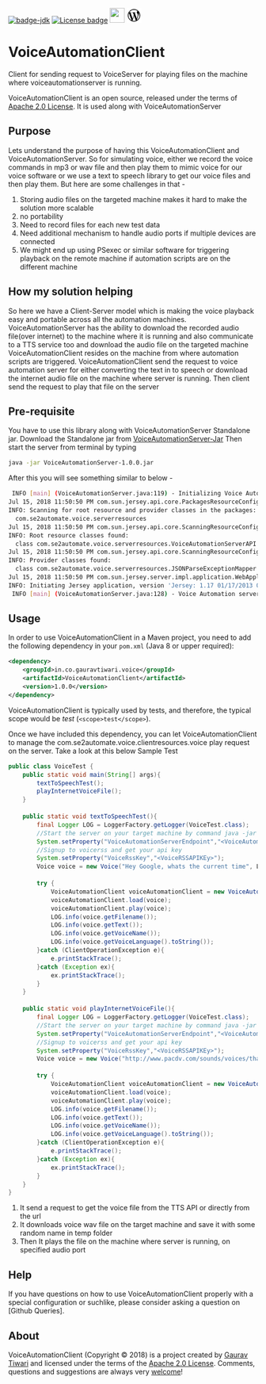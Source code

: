 [![badge-jdk](https://img.shields.io/badge/jdk-8-green.svg)](http://www.oracle.com/technetwork/java/javase/downloads/index.html)
[![License badge](https://img.shields.io/badge/license-Apache2-green.svg)](http://www.apache.org/licenses/LICENSE-2.0)
<a href="https://twitter.com/se2automate"><img src="https://github.com/johan/svg-cleanups/blob/master/logos/twitter.svg" height="30" width="30" ></a>
<a href="https://selenium2automate.wordpress.com/"><img src="https://github.com/Automattic/social-logos/blob/master/svg-min/wordpress.svg" height="30" width="30"  ></a>

# VoiceAutomationClient
Client for sending request to VoiceServer for playing files on the machine where voiceautomationserver is running.

VoiceAutomationClient is an open source, released under the terms of [Apache 2.0 License]. It is used along with VoiceAutomationServer

## Purpose

Lets understand the purpose of having this VoiceAutomationClient and VoiceAutomationServer. So for simulating voice, either we record the voice commands in mp3 or wav file and then play them to mimic voice for our voice software
or we use a text to speech library to get our voice files and then play them. But here are some challenges in that - 
1) Storing audio files on the targeted machine makes it hard to make the solution more scalable
2) no portability 
3) Need to record files for each new test data
4) Need additional mechanism to handle audio ports if multiple devices are connected
5) We might end up using PSexec or similar software for triggering playback on the remote machine if automation scripts are on the different machine

## How my solution helping

So here we have a Client-Server model which is making the voice playback easy and portable across all the automation machines. 
VoiceAutomationServer has the ability to download the recorded audio file(over internet) to the machine where it is running and also communicate to a TTS service too and download the audio file on the targeted machine
VoiceAutomationClient resides on the machine from where automation scripts are triggered. 
VoiceAutomationClient send the request to voice automation server for either converting the text in to speech or download the internet audio file on the machine where server is running. 
Then client send the request to play that file on the server


## Pre-requisite

You have to use this library along with VoiceAutomationServer Standalone jar. 
Download the Standalone jar from [VoiceAutomationServer-Jar](https://github.com/g-tiwari/VoiceAutomationServer/blob/master/VoiceAutomationServer-1.0.0.jar)
Then start the server from terminal by typing 
```bash
java -jar VoiceAutomationServer-1.0.0.jar
```

After this you will see something similar to below - 

```bash
 INFO [main] (VoiceAutomationServer.java:119) - Initializing Voice Automation server
Jul 15, 2018 11:50:50 PM com.sun.jersey.api.core.PackagesResourceConfig init
INFO: Scanning for root resource and provider classes in the packages:
  com.se2automate.voice.serverresources
Jul 15, 2018 11:50:50 PM com.sun.jersey.api.core.ScanningResourceConfig logClasses
INFO: Root resource classes found:
  class com.se2automate.voice.serverresources.VoiceAutomationServerAPI
Jul 15, 2018 11:50:50 PM com.sun.jersey.api.core.ScanningResourceConfig logClasses
INFO: Provider classes found:
  class com.se2automate.voice.serverresources.JSONParseExceptionMapper
Jul 15, 2018 11:50:50 PM com.sun.jersey.server.impl.application.WebApplicationImpl _initiate
INFO: Initiating Jersey application, version 'Jersey: 1.17 01/17/2013 03:31 PM'
 INFO [main] (VoiceAutomationServer.java:128) - Voice Automation server started at http://192.168.1.3:9090/

```


## Usage

In order to use VoiceAutomationClient in a Maven project, you need to add the following dependency in your `pom.xml` (Java 8 or upper required):

```xml
<dependency>
    <groupId>in.co.gauravtiwari.voice</groupId>
    <artifactId>VoiceAutomationClient</artifactId>
    <version>1.0.0</version>
</dependency>
```

VoiceAutomationClient is typically used by tests, and therefore, the typical scope would be *test* (`<scope>test</scope>`).

Once we have included this dependency, you can let VoiceAutomationClient to manage the com.se2automate.voice.clientresources.voice play request on the server. Take a look at this below Sample Test

```java
public class VoiceTest {
    public static void main(String[] args){
        textToSpeechTest();
        playInternetVoiceFile();
    }

    public static void textToSpeechTest(){
        final Logger LOG = LoggerFactory.getLogger(VoiceTest.class);
        //Start the server on your target machine by command java -jar VoiceAuotmationServer.jar
        System.setProperty("VoiceAutomationServerEndpoint","<VoiceAutomationServerIP:Port>");
        //Signup to voicerss and get your api key
        System.setProperty("VoiceRssKey","<VoiceRSSAPIKEy>");
        Voice voice = new Voice("Hey Google, whats the current time", Language.ENGLISH_US);

        try {
            VoiceAutomationClient voiceAutomationClient = new VoiceAutomationClient();
            voiceAutomationClient.load(voice);
            voiceAutomationClient.play(voice);
            LOG.info(voice.getFilename());
            LOG.info(voice.getText());
            LOG.info(voice.getVoiceName());
            LOG.info(voice.getVoiceLanguage().toString());
        }catch (ClientOperationException e){
            e.printStackTrace();
        }catch (Exception ex){
            ex.printStackTrace();
        }
    }

    public static void playInternetVoiceFile(){
        final Logger LOG = LoggerFactory.getLogger(VoiceTest.class);
        //Start the server on your target machine by command java -jar VoiceAuotmationServer.jar
        System.setProperty("VoiceAutomationServerEndpoint","<VoiceAutomationServerIP:Port>");
        //Signup to voicerss and get your api key
        System.setProperty("VoiceRssKey","<VoiceRSSAPIKEy>");
        Voice voice = new Voice("http://www.pacdv.com/sounds/voices/thank-god-its-friday.wav");

        try {
            VoiceAutomationClient voiceAutomationClient = new VoiceAutomationClient();
            voiceAutomationClient.load(voice);
            voiceAutomationClient.play(voice);
            LOG.info(voice.getFilename());
            LOG.info(voice.getText());
            LOG.info(voice.getVoiceName());
            LOG.info(voice.getVoiceLanguage().toString());
        }catch (ClientOperationException e){
            e.printStackTrace();
        }catch (Exception ex){
            ex.printStackTrace();
        }
    }
}

```

1. It send a request to get the voice file from the TTS API or directly from the url
2. It downloads voice wav file on the target machine and save it with some random name in temp folder
3. Then It plays the file on the machine where server is running, on specified audio port

## Help

If you have questions on how to use VoiceAutomationClient properly with a special configuration or suchlike, please consider asking a question on [Github Queries].

## About

VoiceAutomationClient (Copyright &copy; 2018) is a project created by [Gaurav Tiwari] and licensed under the terms of the [Apache 2.0 License]. Comments, questions and suggestions are always very [welcome][VoiceAutomationClient issues]!

[Apache HTTP Client]: https://hc.apache.org/httpcomponents-client-ga/
[Apache HTTP Client logging practices]: https://hc.apache.org/httpcomponents-client-ga/logging.html
[Apache 2.0 License]: http://www.apache.org/licenses/LICENSE-2.0
[authenticated requests]: https://developer.github.com/v3/#rate-limiting
[Gaurav Tiwari]: http://g-tiwari.github.io/
[GitHub account]: https://github.com/settings/tokens
[GitHub Repository]: https://github.com/g-tiwari/VoiceAutomationClient
[VoiceAutomationClient issues]: https://github.com/g-tiwari/VoiceAutomationClient/issues
[VoiceAutomationServer issues]: https://github.com/g-tiwari/VoiceAutomationServer/issues
